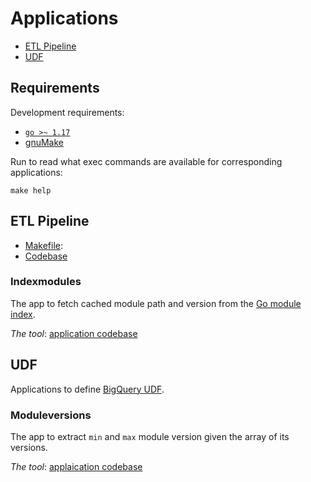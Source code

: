 # Applications

- [ETL Pipeline](#etl-pipeline)
- [UDF](#udf)

## Requirements

Development requirements:
- [`go >~ 1.17`](https://go.dev/)
- [gnuMake](https://www.gnu.org/software/make/)

Run to read what exec commands are available for corresponding applications:

```commandline
make help
```

## ETL Pipeline

- [Makefile](Makefile):
- [Codebase](pipeline)

### Indexmodules

The app to fetch cached module path and version from the [Go module index](https://index.golang.org/).

_The tool_: [application codebase](pipeline/indexmodules)

## UDF

Applications to define [BigQuery UDF](https://cloud.google.com/bigquery/docs/reference/standard-sql/remote-functions).

### Moduleversions

The app to extract `min` and `max` module version given the array of its versions.

_The tool_: [applaication codebase](udf/moduleversions)
